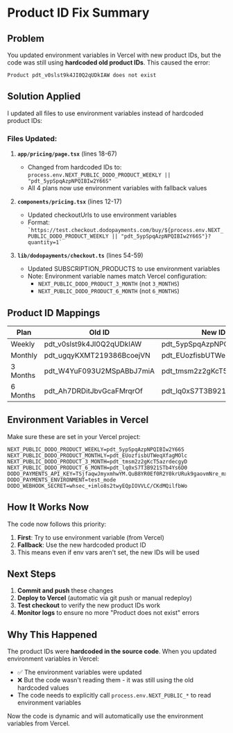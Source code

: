# Product ID Fix Summary

## Problem
You updated environment variables in Vercel with new product IDs, but the code was still using **hardcoded old product IDs**. This caused the error:
```
Product pdt_v0slst9k4JI0Q2qUDkIAW does not exist
```

## Solution Applied
I updated all files to use environment variables instead of hardcoded product IDs:

### Files Updated:

1. **`app/pricing/page.tsx`** (lines 18-67)
   - Changed from hardcoded IDs to: `process.env.NEXT_PUBLIC_DODO_PRODUCT_WEEKLY || "pdt_5ypSpqAzpNPQIBIw2Y66S"`
   - All 4 plans now use environment variables with fallback values

2. **`components/pricing.tsx`** (lines 12-17)
   - Updated checkoutUrls to use environment variables
   - Format: `` `https://test.checkout.dodopayments.com/buy/${process.env.NEXT_PUBLIC_DODO_PRODUCT_WEEKLY || "pdt_5ypSpqAzpNPQIBIw2Y66S"}?quantity=1` ``

3. **`lib/dodopayments/checkout.ts`** (lines 54-59)
   - Updated SUBSCRIPTION_PRODUCTS to use environment variables
   - Note: Environment variable names match Vercel configuration:
     - `NEXT_PUBLIC_DODO_PRODUCT_3_MONTH` (not `3_MONTHS`)
     - `NEXT_PUBLIC_DODO_PRODUCT_6_MONTH` (not `6_MONTHS`)

## Product ID Mappings

| Plan | Old ID | New ID | Environment Variable |
|------|--------|--------|---------------------|
| Weekly | pdt_v0slst9k4JI0Q2qUDkIAW | pdt_5ypSpqAzpNPQIBIw2Y66S | NEXT_PUBLIC_DODO_PRODUCT_WEEKLY |
| Monthly | pdt_ugqyKXMT219386BcoejVN | pdt_EUozfisbUTWeqXfagMOlc | NEXT_PUBLIC_DODO_PRODUCT_MONTHLY |
| 3 Months | pdt_W4YuF093U2MSpABbJ7miA | pdt_tmsm2z2gKcT5azrdecgyD | NEXT_PUBLIC_DODO_PRODUCT_3_MONTH |
| 6 Months | pdt_Ah7DRDitJbvGcaFMrqrOf | pdt_lq0xS7T3B921STb4Ys6D0 | NEXT_PUBLIC_DODO_PRODUCT_6_MONTH |

## Environment Variables in Vercel

Make sure these are set in your Vercel project:
```env
NEXT_PUBLIC_DODO_PRODUCT_WEEKLY=pdt_5ypSpqAzpNPQIBIw2Y66S
NEXT_PUBLIC_DODO_PRODUCT_MONTHLY=pdt_EUozfisbUTWeqXfagMOlc
NEXT_PUBLIC_DODO_PRODUCT_3_MONTH=pdt_tmsm2z2gKcT5azrdecgyD
NEXT_PUBLIC_DODO_PRODUCT_6_MONTH=pdt_lq0xS7T3B921STb4Ys6D0
DODO_PAYMENTS_API_KEY=TSjfaqwJmyxmhwYM.QuB8YR0Ef0R2Y0krURuk9gaovmNre_mxhwbukvllmxD9mUQW
DODO_PAYMENTS_ENVIRONMENT=test_mode
DODO_WEBHOOK_SECRET=whsec_+imlo8s2twyEQpIOVVLC/CKdMQilfbWo
```

## How It Works Now

The code now follows this priority:
1. **First**: Try to use environment variable (from Vercel)
2. **Fallback**: Use the new hardcoded product ID
3. This means even if env vars aren't set, the new IDs will be used

## Next Steps

1. **Commit and push** these changes
2. **Deploy to Vercel** (automatic via git push or manual redeploy)
3. **Test checkout** to verify the new product IDs work
4. **Monitor logs** to ensure no more "Product does not exist" errors

## Why This Happened

The product IDs were **hardcoded in the source code**. When you updated environment variables in Vercel:
- ✅ The environment variables were updated
- ❌ But the code wasn't reading them - it was still using the old hardcoded values
- The code needs to explicitly call `process.env.NEXT_PUBLIC_*` to read environment variables

Now the code is dynamic and will automatically use the environment variables from Vercel.


